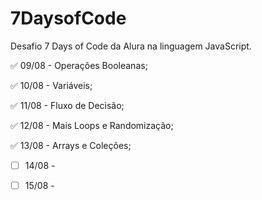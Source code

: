 # 7DaysofCode
Desafio 7 Days of Code da Alura na linguagem JavaScript.

:white_check_mark: 09/08 - Operações Booleanas;

:white_check_mark: 10/08 - Variáveis;

:white_check_mark: 11/08 - Fluxo de Decisão;

:white_check_mark: 12/08 - Mais Loops e Randomização;

:white_check_mark: 13/08 - Arrays e Coleções;

- [ ] 14/08 - 

- [ ] 15/08 - 
